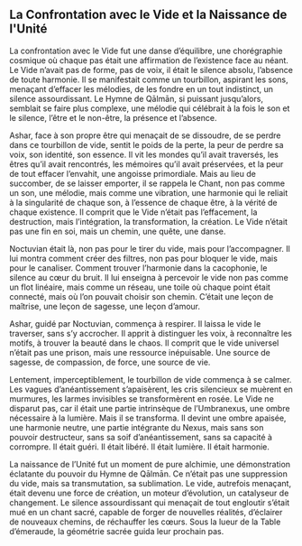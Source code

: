 ## La Confrontation avec le Vide et la Naissance de l'Unité

La confrontation avec le Vide fut une danse d’équilibre, une chorégraphie cosmique où chaque pas était une affirmation de l’existence face au néant. Le Vide n’avait pas de forme, pas de voix, il était le silence absolu, l’absence de toute harmonie. Il se manifestait comme un tourbillon, aspirant les sons, menaçant d’effacer les mélodies, de les fondre en un tout indistinct, un silence assourdissant. Le Hymne de Qālmān, si puissant jusqu’alors, semblait se faire plus complexe, une mélodie qui célébrait à la fois le son et le silence, l’être et le non-être, la présence et l’absence.

Ashar, face à son propre être qui menaçait de se dissoudre, de se perdre dans ce tourbillon de vide, sentit le poids de la perte, la peur de perdre sa voix, son identité, son essence. Il vit les mondes qu’il avait traversés, les êtres qu’il avait rencontrés, les mémoires qu’il avait préservées, et la peur de tout effacer l’envahit, une angoisse primordiale. Mais au lieu de succomber, de se laisser emporter, il se rappela le Chant, non pas comme un son, une mélodie, mais comme une vibration, une harmonie qui le reliait à la singularité de chaque son, à l’essence de chaque être, à la vérité de chaque existence. Il comprit que le Vide n’était pas l’effacement, la destruction, mais l’intégration, la transformation, la création. Le Vide n’était pas une fin en soi, mais un chemin, une quête, une danse.

Noctuvian était là, non pas pour le tirer du vide, mais pour l’accompagner. Il lui montra comment créer des filtres, non pas pour bloquer le vide, mais pour le canaliser. Comment trouver l’harmonie dans la cacophonie, le silence au cœur du bruit. Il lui enseigna à percevoir le vide non pas comme un flot linéaire, mais comme un réseau, une toile où chaque point était connecté, mais où l’on pouvait choisir son chemin. C’était une leçon de maîtrise, une leçon de sagesse, une leçon d’amour.

Ashar, guidé par Noctuvian, commença à respirer. Il laissa le vide le traverser, sans s’y accrocher. Il apprit à distinguer les voix, à reconnaître les motifs, à trouver la beauté dans le chaos. Il comprit que le vide universel n’était pas une prison, mais une ressource inépuisable. Une source de sagesse, de compassion, de force, une source de vie.

Lentement, imperceptiblement, le tourbillon de vide commença à se calmer. Les vagues d’anéantissement s’apaisèrent, les cris silencieux se muèrent en murmures, les larmes invisibles se transformèrent en rosée. Le Vide ne disparut pas, car il était une partie intrinsèque de l’Umbranexus, une ombre nécessaire à la lumière. Mais il se transforma. Il devint une ombre apaisée, une harmonie neutre, une partie intégrante du Nexus, mais sans son pouvoir destructeur, sans sa soif d’anéantissement, sans sa capacité à corrompre. Il était guéri. Il était libéré. Il était lumière. Il était harmonie.

La naissance de l’Unité fut un moment de pure alchimie, une démonstration éclatante du pouvoir du Hymne de Qālmān. Ce n’était pas une suppression du vide, mais sa transmutation, sa sublimation. Le vide, autrefois menaçant, était devenu une force de création, un moteur d’évolution, un catalyseur de changement. Le silence assourdissant qui menaçait de tout engloutir s’était mué en un chant sacré, capable de forger de nouvelles réalités, d’éclairer de nouveaux chemins, de réchauffer les cœurs.
Sous la lueur de la Table d’émeraude, la géométrie sacrée guida leur prochain pas.
